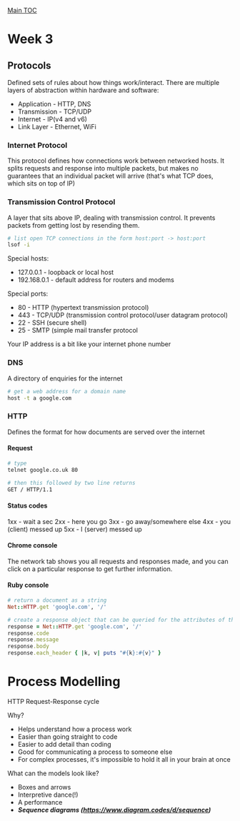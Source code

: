 [Main TOC](../README.md)
# Week 3


## Protocols

Defined sets of rules about how things work/interact. There are multiple layers of abstraction within hardware and software:

* Application - HTTP, DNS
* Transmission - TCP/UDP
* Internet - IP(v4 and v6)
* Link Layer - Ethernet, WiFi

### Internet Protocol

This protocol defines how connections work between networked hosts. It splits requests and response into multiple packets, but makes no guarantees that an individual packet will arrive (that's what TCP does, which sits on top of IP)

### Transmission Control Protocol

A layer that sits above IP, dealing with transmission control. It prevents packets from getting lost by resending them.

```bash
# list open TCP connections in the form host:port -> host:port
lsof -i
```

Special hosts:

* 127.0.0.1 - loopback or local host
* 192.168.0.1 - default address for routers and modems

Special ports:

* 80 - HTTP (hypertext transmission protocol)
* 443 - TCP/UDP (transmission control protocol/user datagram protocol)
* 22 - SSH (secure shell)
* 25 - SMTP (simple mail transfer protocol

Your IP address is a bit like your internet phone number

### DNS

A directory of enquiries for the internet

```bash
# get a web address for a domain name
host -t a google.com
```

### HTTP

Defines the format for how documents are served over the internet

#### Request

```bash
# type
telnet google.co.uk 80

# then this followed by two line returns
GET / HTTP/1.1
```

#### Status codes

1xx - wait a sec
2xx - here you go
3xx - go away/somewhere else
4xx - you (client) messed up
5xx - I (server) messed up

#### Chrome console

The network tab shows you all requests and responses made, and you can click on a particular response to get further information.

#### Ruby console

```ruby
# return a document as a string
Net::HTTP.get 'google.com', '/'

# create a response object that can be queried for the attributes of the response
response = Net::HTTP.get 'google.com', '/'
response.code
response.message
response.body
response.each_header { |k, v| puts "#{k}:#{v}" }

```

# Process Modelling

HTTP Request-Response cycle

Why?

* Helps understand how a process work
* Easier than going straight to code
* Easier to add detail than coding
* Good for communicating a process to someone else
* For complex processes, it's impossible to hold it all in your brain at once

What can the models look like?

* Boxes and arrows
* Interpretive dance(!)
* A performance
* ***_Sequence diagrams (https://www.diagram.codes/d/sequence)_***

